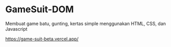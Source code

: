 # GameSuit-DOM

Membuat game batu, gunting, kertas simple menggunakan HTML, CSS, dan Javascript

https://game-suit-beta.vercel.app/
